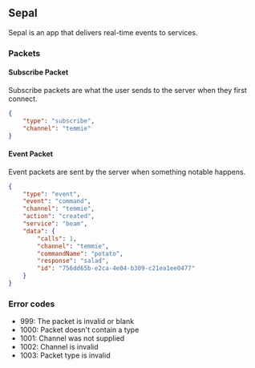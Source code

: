 ## Sepal

Sepal is an app that delivers real-time events to services.

### Packets

#### Subscribe Packet
Subscribe packets are what the user sends to the server when they first connect.

```json
{
    "type": "subscribe",
    "channel": "temmie"
}
```
#### Event Packet
Event packets are sent by the server when something notable happens.

```json
{
    "type": "event",
    "event": "command",
    "channel": "temmie",
    "action": "created",
    "service": "beam",
    "data": {
        "calls": 1,
        "channel": "temmie",
        "commandName": "potato",
        "response": "salad",
        "id": "756dd65b-e2ca-4e04-b309-c21ea1ee0477"
    }
}
```

### Error codes

 - 999: The packet is invalid or blank
 - 1000: Packet doesn't contain a type
 - 1001: Channel was not supplied
 - 1002: Channel is invalid
 - 1003: Packet type is invalid
